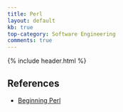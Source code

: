 ```yaml
---
title: Perl
layout: default
kb: true
top-category: Software Engineering
comments: true
---
```


{% include header.html %}

## References

* [Beginning Perl](https://www.perl.org/books/beginning-perl/)
